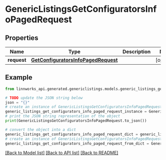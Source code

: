 # GenericListingsGetConfiguratorsInfoPagedRequest


## Properties

Name | Type | Description | Notes
------------ | ------------- | ------------- | -------------
**request** | [**GetConfiguratorsInfoPagedRequest**](GetConfiguratorsInfoPagedRequest.md) |  | [optional] 

## Example

```python
from linnworks_api.generated.genericlistings.models.generic_listings_get_configurators_info_paged_request import GenericListingsGetConfiguratorsInfoPagedRequest

# TODO update the JSON string below
json = "{}"
# create an instance of GenericListingsGetConfiguratorsInfoPagedRequest from a JSON string
generic_listings_get_configurators_info_paged_request_instance = GenericListingsGetConfiguratorsInfoPagedRequest.from_json(json)
# print the JSON string representation of the object
print(GenericListingsGetConfiguratorsInfoPagedRequest.to_json())

# convert the object into a dict
generic_listings_get_configurators_info_paged_request_dict = generic_listings_get_configurators_info_paged_request_instance.to_dict()
# create an instance of GenericListingsGetConfiguratorsInfoPagedRequest from a dict
generic_listings_get_configurators_info_paged_request_from_dict = GenericListingsGetConfiguratorsInfoPagedRequest.from_dict(generic_listings_get_configurators_info_paged_request_dict)
```
[[Back to Model list]](../README.md#documentation-for-models) [[Back to API list]](../README.md#documentation-for-api-endpoints) [[Back to README]](../README.md)


